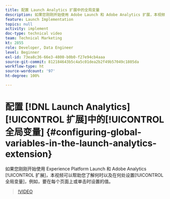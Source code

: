 ```yaml
---
title: 配置 Launch Analytics 扩展中的全局变量
description: 如果您刚刚开始使用 Adobe Launch 和 Adobe Analytics 扩展，本视频可以帮助您了解何时以及在何处设置全局变量，即，要在每个页面上或单击时设置的值。
feature: Launch Implementation
topics: null
activity: implement
doc-type: technical video
team: Technical Marketing
kt: 2855
role: Developer, Data Engineer
level: Beginner
exl-id: 73ea8c36-66e3-4800-b0b0-f27e94cb4aaa
source-git-commit: 812184643b5c4a5c01dea2b2f49b57049c1805da
workflow-type: ht
source-wordcount: '97'
ht-degree: 100%

---
```


# 配置 [!DNL Launch Analytics] [!UICONTROL 扩展]中的[!UICONTROL 全局变量] {#configuring-global-variables-in-the-launch-analytics-extension}

如果您刚刚开始使用 Experience Platform Launch 和 Adobe Analytics [!UICONTROL 扩展]，本视频可以帮助您了解何时以及在何处设置[!UICONTROL 全局变量]，例如，要在每个页面上或单击时设置的值。

>[!VIDEO](https://video.tv.adobe.com/v/27181/?quality=12&learn=on)
